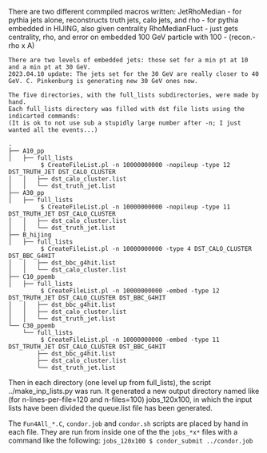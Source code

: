 There are two different commpiled macros written:
    JetRhoMedian - for pythia jets alone, reconstructs truth jets, calo jets, and rho
                 - for pythia embedded in HIJING, also given centrality
    RhoMedianFluct - just gets centrality, rho, and error on embedded 100 GeV particle with 100 - (recon.-rho x A)

    There are two levels of embedded jets: those set for a min pt at 10 and a min pt at 30 GeV.
    2023.04.10 update: The jets set for the 30 GeV are really closer to 40 GeV. C. Pinkenburg is generating new 30 GeV ones now.

    The five directories, with the full_lists subdirectories, were made by hand. 
    Each full_lists directory was filled with dst file lists using the indicarted commands:
    (It is ok to not use sub a stupidly large number after -n; I just wanted all the events...)

```
.
├── A10_pp
│   ├── full_lists
         $ CreateFileList.pl -n 10000000000 -nopileup -type 12 DST_TRUTH_JET DST_CALO_CLUSTER
│   │   ├── dst_calo_cluster.list
│   │   └── dst_truth_jet.list
├── A30_pp
│   ├── full_lists
         $ CreateFileList.pl -n 10000000000 -nopileup -type 11 DST_TRUTH_JET DST_CALO_CLUSTER
│   │   ├── dst_calo_cluster.list
│   │   └── dst_truth_jet.list
├── B_hijing
│   ├── full_lists
         $ CreateFileList.pl -n 10000000000 -type 4 DST_CALO_CLUSTER DST_BBC_G4HIT
│   │   ├── dst_bbc_g4hit.list
│   │   └── dst_calo_cluster.list
├── C10_ppemb
│   ├── full_lists
         $ CreateFileList.pl -n 10000000000 -embed -type 12 DST_TRUTH_JET DST_CALO_CLUSTER DST_BBC_G4HIT
│   │   ├── dst_bbc_g4hit.list
│   │   ├── dst_calo_cluster.list
│   │   └── dst_truth_jet.list
└── C30_ppemb
    └── full_lists
         $ CreateFileList.pl -n 10000000000 -embed -type 11 DST_TRUTH_JET DST_CALO_CLUSTER DST_BBC_G4HIT
        ├── dst_bbc_g4hit.list
        ├── dst_calo_cluster.list
        └── dst_truth_jet.list
```

 Then in each directory (one level up from full_lists), the script ../make_inp_lists.py <n-flines-per-file> <n-files> 
 was run. It generated a new output directory named like (for n-lines-per-file=120 and n-files=100) jobs_120x100,
 in which the input lists have been divided the queue.list file has been generated.

 The `Fun4All_*.C`, `condor.job` and `condor.sh` scripts are placed by hand in each file. They are run from inside one of the
 the `jobs_*x*` files with a command like the following:
    `jobs_120x100 $ condor_submit ../condor.job`
